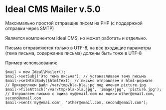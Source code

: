 # Ideal CMS Mailer v.5.0
Максимально простой отправщик писем на PHP (с поддержкой отправки через SMTP)

Является компонентом Ideal CMS, но может работать и отдельно.

Письма отправляются только в UTF-8, на все входящие параметры
(тема письма, содержание письма) должны быть тоже в UTF-8
 
Пример использования:
 
    $mail = new Ideal\Mailer();
    $mail->setSubj('Это тема письма'); // устанавливаем тему письма
    $mail->setHtmlBody($htmlText); // письмо отправляем в html-формате
    // Прикрепляем файл /var/tmp/bla-bla.jpg под именем picture.jpg
    $mail->fileAttach('/var/tmp/bla-bla.jpg', 'image/jpg', 'picture.jpg');
    // Отправляем письмо с ящика my@email.com на ящики other@email.com, second@email.com
    $mail->sent('my@emai.com', 'other@email.com, second@email.com');
